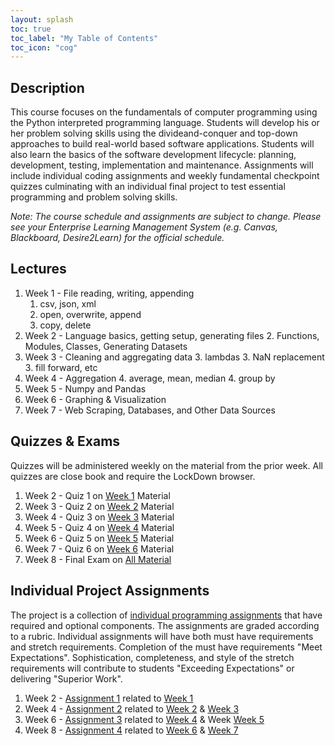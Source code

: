 ```yaml
---
layout: splash
toc: true
toc_label: "My Table of Contents"
toc_icon: "cog"
---
```


## Description

This course focuses on the fundamentals of computer programming using the Python interpreted programming language. Students will develop his or her problem solving skills using the divideand-conquer and top-down approaches to build real-world based software applications. Students will also learn the basics of the software
development lifecycle: planning, development, testing, implementation and maintenance. Assignments will include individual coding assignments and weekly fundamental checkpoint quizzes culminating with an individual final project to test essential programming and problem solving skills.

*Note: The course schedule and assignments are subject to change. Please see your Enterprise Learning Management System (e.g. Canvas, Blackboard, Desire2Learn) for the official schedule.*

## Lectures

1. Week 1<a name='week1'></a> - File reading, writing, appending
    1. csv, json, xml
    1. open, overwrite, append
    1. copy, delete
2. Week 2<a name='week2'></a> - Language basics, getting setup, generating files
    2. Functions, Modules, Classes, Generating Datasets
3. Week 3<a name='week3'></a> - Cleaning and aggregating data
    3. lambdas
    3. NaN replacement
    3. fill forward, etc
4. Week 4<a name='week4'></a> - Aggregation
    4. average, mean, median
    4. group by
5. Week 5<a name='week5'></a> - Numpy and Pandas
6. Week 6<a name='week6'></a> - Graphing & Visualization
7. Week 7<a name='week7'></a> - Web Scraping, Databases, and Other Data Sources

## Quizzes & Exams

Quizzes will be administered weekly on the material from the prior week. All quizzes are close book and require the LockDown browser.

1. Week 2 - Quiz 1 on [Week 1](#week1) Material
2. Week 3 - Quiz 2 on [Week 2](#week2) Material
3. Week 4 - Quiz 3 on [Week 3](#week3) Material
4. Week 5 - Quiz 4 on [Week 4](#week4) Material
5. Week 6 - Quiz 5 on [Week 5](#week5) Material
6. Week 7 - Quiz 6 on [Week 6](#week6) Material
7. Week 8 - Final Exam on [All Material](#Lectures)

## Individual Project Assignments

The project is a collection of [individual programming assignments](individual-project/project-description.md) that have required and optional components. The assignments are graded according to a rubric. Individual assignments will have both must have requirements and stretch requirements. Completion of the must have requirements "Meet Expectations". Sophistication, completeness, and style of the stretch requirements will contribute to students "Exceeding Expectations" or delivering "Superior Work".

1. Week 2 - [Assignment 1](individual-project/project-description.md) related to [Week 1](#week1)
2. Week 4 - [Assignment 2](individual-project/project-description.md) related to [Week 2](#week2) & [Week 3](#week3)
3. Week 6 - [Assignment 3](individual-project/project-description.md) related to [Week 4](#week4) & Week [Week 5](#week5)
4. Week 8 - [Assignment 4](individual-project/project-description.md) related to [Week 6](#week6) & [Week 7](#week7)